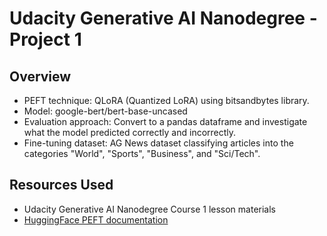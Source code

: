# Udacity Generative AI Nanodegree - Project 1

## Overview
* PEFT technique: QLoRA (Quantized LoRA) using bitsandbytes library.
* Model: google-bert/bert-base-uncased
* Evaluation approach: Convert to a pandas dataframe and investigate what the model predicted correctly and incorrectly.
* Fine-tuning dataset: AG News dataset classifying articles into the categories "World", "Sports", "Business", and "Sci/Tech".

## Resources Used
* Udacity Generative AI Nanodegree Course 1 lesson materials
* [HuggingFace PEFT documentation](https://huggingface.co/docs/peft/v0.9.0/en/package_reference/peft_types#peft.TaskType)
